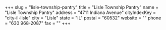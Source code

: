+++
slug = "lisle-township-pantry"
title = "Lisle Township Pantry"
name = "Lisle Township Pantry"
address = "4711 Indiana Avenue"
cityIndexKey = "city-il-lisle"
city = "Lisle"
state = "IL"
postal = "60532"
website = ""
phone = "630 968-2087"
fax = ""
+++
